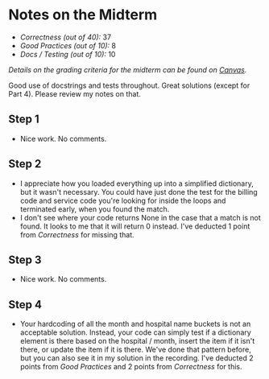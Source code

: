 # Notes on the Midterm

* _Correctness    (out of 40):_ 37
* _Good Practices (out of 10):_ 8
* _Docs / Testing (out of 10):_ 10

_Details on the grading criteria for the midterm can be found on [Canvas](https://canvas.slu.edu/courses/28045/rubrics/23671)._

Good use of docstrings and tests throughout. Great solutions (except for Part 4). Please review my notes on that.

## Step 1
* Nice work. No comments.

## Step 2
* I appreciate how you loaded everything up into a simplified dictionary, but it wasn't necessary. You could have just done the test for the billing code and service code you're looking for inside the loops and terminated early, when you found the match.
* I don't see where your code returns None in the case that a match is not found. It looks to me that it will return 0 instead. I've deducted 1 point from _Correctness_ for missing that.

## Step 3
* Nice work. No comments.

## Step 4
* Your hardcoding of all the month and hospital name buckets is not an acceptable solution. Instead, your code can simply test if a dictionary element is there based on the hospital / month, insert the item if it isn't there, or update the item if it is there. We've done that pattern before, but you can also see it in my solution in the recording. I've deducted 2 points from _Good Practices_ and 2 points from _Correctness_ for this.